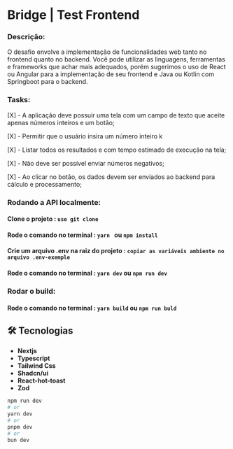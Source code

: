 <h1>Bridge | Test Frontend </h1>

### Descrição:
O desafio envolve a implementação de funcionalidades web tanto no frontend quanto
no backend. Você pode utilizar as linguagens, ferramentas e frameworks que achar mais
adequados, porém sugerimos o uso de React ou Angular para a implementação de seu
frontend e Java ou Kotlin com Springboot para o backend.

### Tasks:
[X] - A aplicação deve possuir uma tela com um campo de texto que aceite apenas
números inteiros e um botão;

[X] - Permitir que o usuário insira um número
inteiro k

[X] - Listar todos os resultados e com tempo estimado de execução na tela;

[X] - Não deve ser possível enviar números negativos;

[X] - Ao clicar no botão, os dados devem ser enviados ao backend para cálculo e
processamento;

### Rodando a API localmente:

#### Clone o projeto :  `use git clone `
#### Rode o comando no terminal :  `yarn ` ou `npm install `
#### Crie um arquivo .env na raiz do projeto :  `copiar as variáveis ambiente no arquivo .env-exemple`
#### Rode o comando no terminal :  `yarn dev` ou `npm run dev `

### Rodar o build: 
#### Rode o comando no terminal : `yarn build`  ou  `npm run buld`

 
## 🛠 Tecnologias
- <strong>Nextjs</strong>
- <strong>Typescript</strong>
- <strong>Tailwind Css</strong>
- <strong>Shadcn/ui</strong>
- <strong>React-hot-toast</strong>
- <strong>Zod</strong>

```bash
npm run dev
# or
yarn dev
# or
pnpm dev
# or
bun dev
```

